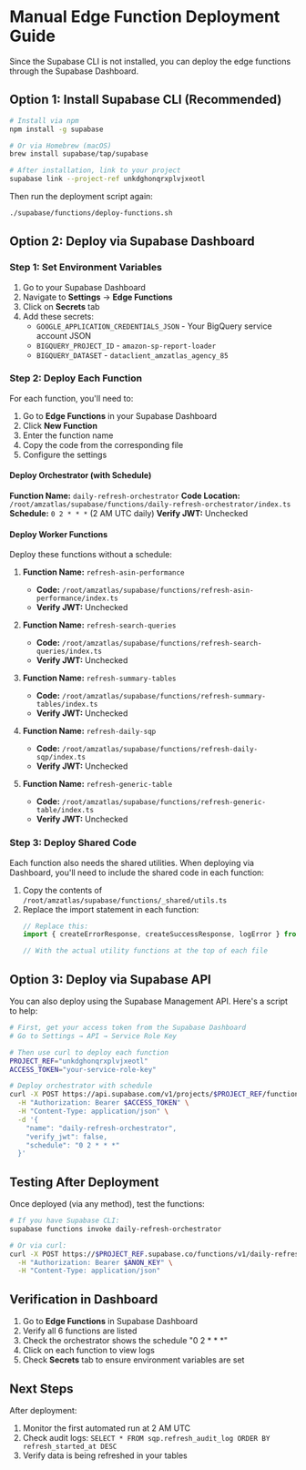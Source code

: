 # Manual Edge Function Deployment Guide

Since the Supabase CLI is not installed, you can deploy the edge functions through the Supabase Dashboard.

## Option 1: Install Supabase CLI (Recommended)

```bash
# Install via npm
npm install -g supabase

# Or via Homebrew (macOS)
brew install supabase/tap/supabase

# After installation, link to your project
supabase link --project-ref unkdghonqrxplvjxeotl
```

Then run the deployment script again:
```bash
./supabase/functions/deploy-functions.sh
```

## Option 2: Deploy via Supabase Dashboard

### Step 1: Set Environment Variables

1. Go to your Supabase Dashboard
2. Navigate to **Settings** → **Edge Functions**
3. Click on **Secrets** tab
4. Add these secrets:
   - `GOOGLE_APPLICATION_CREDENTIALS_JSON` - Your BigQuery service account JSON
   - `BIGQUERY_PROJECT_ID` - `amazon-sp-report-loader`
   - `BIGQUERY_DATASET` - `dataclient_amzatlas_agency_85`

### Step 2: Deploy Each Function

For each function, you'll need to:

1. Go to **Edge Functions** in your Supabase Dashboard
2. Click **New Function**
3. Enter the function name
4. Copy the code from the corresponding file
5. Configure the settings

#### Deploy Orchestrator (with Schedule)

**Function Name:** `daily-refresh-orchestrator`
**Code Location:** `/root/amzatlas/supabase/functions/daily-refresh-orchestrator/index.ts`
**Schedule:** `0 2 * * *` (2 AM UTC daily)
**Verify JWT:** Unchecked

#### Deploy Worker Functions

Deploy these functions without a schedule:

1. **Function Name:** `refresh-asin-performance`
   - **Code:** `/root/amzatlas/supabase/functions/refresh-asin-performance/index.ts`
   - **Verify JWT:** Unchecked

2. **Function Name:** `refresh-search-queries`
   - **Code:** `/root/amzatlas/supabase/functions/refresh-search-queries/index.ts`
   - **Verify JWT:** Unchecked

3. **Function Name:** `refresh-summary-tables`
   - **Code:** `/root/amzatlas/supabase/functions/refresh-summary-tables/index.ts`
   - **Verify JWT:** Unchecked

4. **Function Name:** `refresh-daily-sqp`
   - **Code:** `/root/amzatlas/supabase/functions/refresh-daily-sqp/index.ts`
   - **Verify JWT:** Unchecked

5. **Function Name:** `refresh-generic-table`
   - **Code:** `/root/amzatlas/supabase/functions/refresh-generic-table/index.ts`
   - **Verify JWT:** Unchecked

### Step 3: Deploy Shared Code

Each function also needs the shared utilities. When deploying via Dashboard, you'll need to include the shared code in each function:

1. Copy the contents of `/root/amzatlas/supabase/functions/_shared/utils.ts`
2. Replace the import statement in each function:
   ```typescript
   // Replace this:
   import { createErrorResponse, createSuccessResponse, logError } from '../_shared/utils.ts'
   
   // With the actual utility functions at the top of each file
   ```

## Option 3: Deploy via Supabase API

You can also deploy using the Supabase Management API. Here's a script to help:

```bash
# First, get your access token from the Supabase Dashboard
# Go to Settings → API → Service Role Key

# Then use curl to deploy each function
PROJECT_REF="unkdghonqrxplvjxeotl"
ACCESS_TOKEN="your-service-role-key"

# Deploy orchestrator with schedule
curl -X POST https://api.supabase.com/v1/projects/$PROJECT_REF/functions \
  -H "Authorization: Bearer $ACCESS_TOKEN" \
  -H "Content-Type: application/json" \
  -d '{
    "name": "daily-refresh-orchestrator",
    "verify_jwt": false,
    "schedule": "0 2 * * *"
  }'
```

## Testing After Deployment

Once deployed (via any method), test the functions:

```bash
# If you have Supabase CLI:
supabase functions invoke daily-refresh-orchestrator

# Or via curl:
curl -X POST https://$PROJECT_REF.supabase.co/functions/v1/daily-refresh-orchestrator \
  -H "Authorization: Bearer $ANON_KEY" \
  -H "Content-Type: application/json"
```

## Verification in Dashboard

1. Go to **Edge Functions** in Supabase Dashboard
2. Verify all 6 functions are listed
3. Check the orchestrator shows the schedule "0 2 * * *"
4. Click on each function to view logs
5. Check **Secrets** tab to ensure environment variables are set

## Next Steps

After deployment:
1. Monitor the first automated run at 2 AM UTC
2. Check audit logs: `SELECT * FROM sqp.refresh_audit_log ORDER BY refresh_started_at DESC`
3. Verify data is being refreshed in your tables
